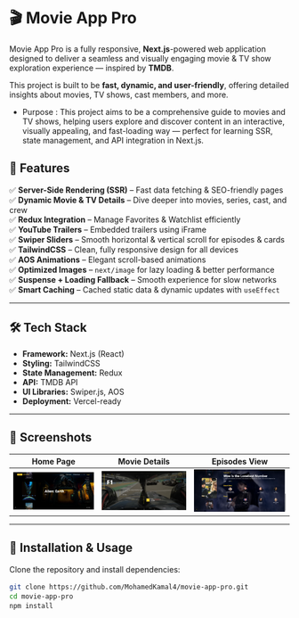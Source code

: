 # 🎬 Movie App Pro  

Movie App Pro is a fully responsive, **Next.js**-powered web application designed to deliver a seamless and visually engaging movie & TV show exploration experience — inspired by **TMDB**.  

This project is built to be **fast, dynamic, and user-friendly**, offering detailed insights about movies, TV shows, cast members, and more.  

- Purpose :
This project aims to be a comprehensive guide to movies and TV shows, helping users explore and discover content in an interactive, visually appealing, and fast-loading way — perfect for learning SSR, state management, and API integration in Next.js.

## 🚀 Features  

✅ **Server-Side Rendering (SSR)** – Fast data fetching & SEO-friendly pages  
✅ **Dynamic Movie & TV Details** – Dive deeper into movies, series, cast, and crew  
✅ **Redux Integration** – Manage Favorites & Watchlist efficiently  
✅ **YouTube Trailers** – Embedded trailers using iFrame  
✅ **Swiper Sliders** – Smooth horizontal & vertical scroll for episodes & cards  
✅ **TailwindCSS** – Clean, fully responsive design for all devices  
✅ **AOS Animations** – Elegant scroll-based animations  
✅ **Optimized Images** – `next/image` for lazy loading & better performance  
✅ **Suspense + Loading Fallback** – Smooth experience for slow networks  
✅ **Smart Caching** – Cached static data & dynamic updates with `useEffect`  

---

## 🛠 Tech Stack  

- **Framework:** Next.js (React)
- **Styling:** TailwindCSS  
- **State Management:** Redux  
- **API:** TMDB API  
- **UI Libraries:** Swiper.js, AOS  
- **Deployment:** Vercel-ready  

---

## 📸 Screenshots  

| Home Page | Movie Details | Episodes View |
|----------|---------------|---------------|
| ![Home Page](./screenshots/home.png) | ![Movie Details](./screenshots/details.png) | ![Episodes](./screenshots/episodes.png) |

---

## 📂 Installation & Usage  

Clone the repository and install dependencies:  

```bash
git clone https://github.com/MohamedKamal4/movie-app-pro.git
cd movie-app-pro
npm install
